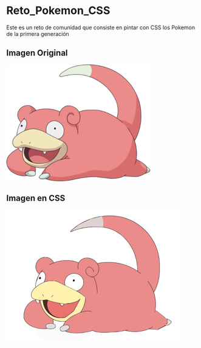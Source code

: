 # Reto_Pokemon_CSS
Este es un reto de comunidad que consiste en pintar con CSS los Pokemon de la primera generación
## Imagen Original

![Screenshot](slowpoke_imgoriginal.png)

## Imagen en CSS

![Screenshot](slowpokecss.jpg)


